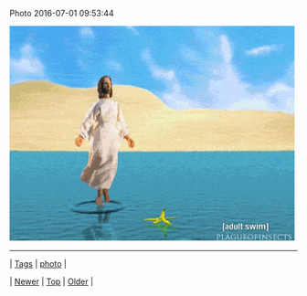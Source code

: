 <!--
title: Photo 2016-07-01 09
date: 2020-06-28T15:27:00.120Z
tags: photo
-->


Photo 2016-07-01 09:53:44

![](146746938329-0.gif)

<!--BOTTOM-POST-NAVIGATION-->
---

| [Tags](tags.md) | [photo](tag-photo.md) |

| [Newer](146699749964.md) | [Top](index.md) | [Older](146938291279.md) |